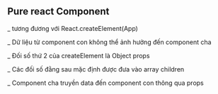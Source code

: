 ## Pure react Component

\_ <App/> tương đương với React.createElement(App)

\_ Dữ liệu từ component con không thể ảnh hưởng đến component cha

\_ Đối số thứ 2 của createElement là Object props

\_ Các đối số đằng sau mặc định được đưa vào array children

\_ Component cha truyền data đến component con thông qua props
